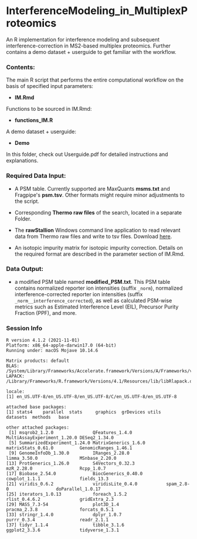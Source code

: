 # InterferenceModeling_in_MultiplexProteomics
An R implementation for interference modeling and subsequent interference-correction in MS2-based multiplex proteomics. Further contains a demo dataset + userguide to get familiar with the workflow.


### Contents:

The main R script that performs the entire computational workflow on the basis of specified input parameters:
-  **IM.Rmd**


Functions to be sourced in IM.Rmd:
-  **functions_IM.R**


A demo dataset + userguide:
- **Demo**

In this folder, check out Userguide.pdf for detailed instructions and explanations.


### Required Data Input:

- A PSM table. Currently supported are MaxQuants **msms.txt** and Fragpipe's **psm.tsv**. Other formats might require minor adjustments to the script.

- Corresponding **Thermo raw files** of the search, located in a separate Folder.

- The **rawStallion** Windows command line application to read relevant data from Thermo raw files and write to tsv files. Download [here](https://github.com/fstanek/rawStallion).

- An isotopic impurity matrix for isotopic impurity correction. Details on the required format are described in the parameter section of IM.Rmd.


### Data Output:

- a modified PSM table named **modified_PSM.txt**. This PSM table contains normalized reporter ion intensities (suffix `_norm`), normalized interference-corrected reporter ion intensities (suffix `_norm__interference_corrected`), as well as calculated PSM-wise metrics such as Estimated Interference Level (EIL), Precursor Purity Fraction (PPF), and more.


### Session Info

```
R version 4.1.2 (2021-11-01)
Platform: x86_64-apple-darwin17.0 (64-bit)
Running under: macOS Mojave 10.14.6

Matrix products: default
BLAS:   /System/Library/Frameworks/Accelerate.framework/Versions/A/Frameworks/vecLib.framework/Versions/A/libBLAS.dylib
LAPACK: /Library/Frameworks/R.framework/Versions/4.1/Resources/lib/libRlapack.dylib

locale:
[1] en_US.UTF-8/en_US.UTF-8/en_US.UTF-8/C/en_US.UTF-8/en_US.UTF-8

attached base packages:
[1] stats4    parallel  stats     graphics  grDevices utils     datasets  methods   base     

other attached packages:
 [1] msqrob2_1.2.0               QFeatures_1.4.0             MultiAssayExperiment_1.20.0 DESeq2_1.34.0              
 [5] SummarizedExperiment_1.24.0 MatrixGenerics_1.6.0        matrixStats_0.61.0          GenomicRanges_1.46.1       
 [9] GenomeInfoDb_1.30.0         IRanges_2.28.0              limma_3.50.0                MSnbase_2.20.0             
[13] ProtGenerics_1.26.0         S4Vectors_0.32.3            mzR_2.28.0                  Rcpp_1.0.7                 
[17] Biobase_2.54.0              BiocGenerics_0.40.0         cowplot_1.1.1               fields_13.3                
[21] viridis_0.6.2               viridisLite_0.4.0           spam_2.8-0                  doParallel_1.0.17          
[25] iterators_1.0.13            foreach_1.5.2               rlist_0.4.6.2               gridExtra_2.3              
[29] MASS_7.3-54                 plot3D_1.4                  pracma_2.3.8                forcats_0.5.1              
[33] stringr_1.4.0               dplyr_1.0.7                 purrr_0.3.4                 readr_2.1.1                
[37] tidyr_1.1.4                 tibble_3.1.6                ggplot2_3.3.6               tidyverse_1.3.1 
```


